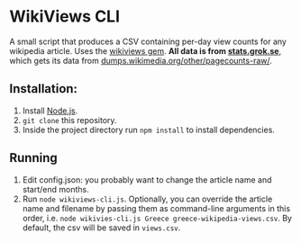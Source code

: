 # WikiViews CLI

A small script that produces a CSV containing per-day view counts for any wikipedia article. Uses the [wikiviews gem](https://github.com/tech-no-crat/wikiviews).
**All data is from [stats.grok.se](http://stats.grok.se/)**, which gets its data from [dumps.wikimedia.org/other/pagecounts-raw/](http://dumps.wikimedia.org/other/pagecounts-raw/).

## Installation:
1. Install [Node.js](https://nodejs.org/).
2. `git clone` this repository.
3. Inside the project directory run `npm install` to install dependencies.

## Running
1. Edit config.json: you probably want to change the article name and start/end months.
2. Run `node wikiviews-cli.js`. Optionally, you can override the article name and filename by passing them as command-line arguments in this order, i.e. `node wikivies-cli.js Greece greece-wikipedia-views.csv`. By default, the csv will be saved in `views.csv`.
